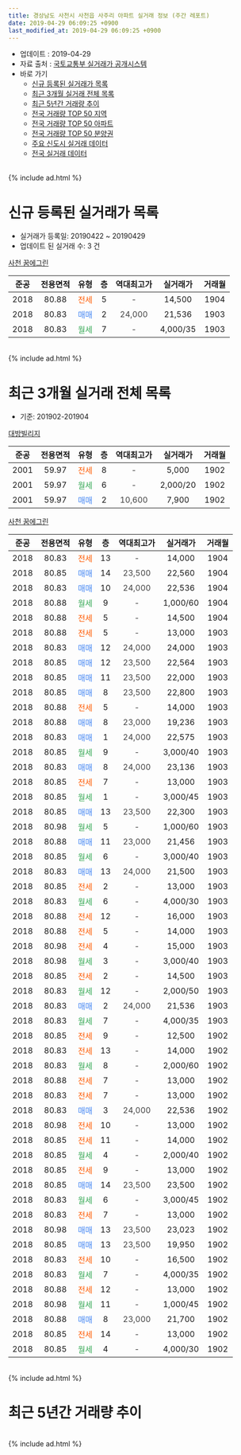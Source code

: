 ```yaml
---
title: 경상남도 사천시 사천읍 사주리 아파트 실거래 정보 (주간 레포트)
date: 2019-04-29 06:09:25 +0900
last_modified_at: 2019-04-29 06:09:25 +0900
---
```


* 업데이트 : 2019-04-29
* 자료 출처 : [국토교통부 실거래가 공개시스템](http://rt.molit.go.kr)
* 바로 가기
    * [신규 등록된 실거래가 목록](#신규-등록된-실거래가-목록)
    * [최근 3개월 실거래 전체 목록](#최근-3개월-실거래-전체-목록)
    * [최근 5년간 거래량 추이](#최근-5년간-거래량-추이)
    * [전국 거래량 TOP 50 지역](https://inasie.github.io/apt-trade-info/최근-3개월-전국에서-가장-거래가-많이-발생한-지역)
    * [전국 거래량 TOP 50 아파트](https://inasie.github.io/apt-trade-info/최근-3개월-전국에서-가장-거래가-많이-발생한-아파트)
    * [전국 거래량 TOP 50 분양권](https://inasie.github.io/apt-trade-info/최근-3개월-전국에서-가장-거래가-많이-발생한-분양권)
    * [주요 신도시 실거래 데이터](https://inasie.github.io/apt-trade-info/주요-신도시)
    * [전국 실거래 데이터](https://inasie.github.io/apt-trade-info/전국)
<br>
{% include ad.html %}
<br>

# 신규 등록된 실거래가 목록
* 실거래가 등록일: 20190422 ~ 20190429
* 업데이트 된 실거래 수: 3 건


[사천 꿈에그린](https://search.naver.com/search.naver?query=%EA%B2%BD%EC%83%81%EB%82%A8%EB%8F%84+%EC%82%AC%EC%B2%9C%EC%8B%9C+%EC%82%AC%EC%B2%9C%EC%9D%8D+%EC%82%AC%EC%A3%BC%EB%A6%AC+%EC%82%AC%EC%B2%9C+%EA%BF%88%EC%97%90%EA%B7%B8%EB%A6%B0)

|준공|전용면적|유형|층|역대최고가|실거래가|거래월|
|:---:|:---:|:---:|:---:|:---:|:---:|:---:|
|2018|80.88|<span style="color:#ff5a00">전세</span>|5|<span style="color:#444444">-</span>|14,500|1904|
|2018|80.83|<span style="color:#4285f3">매매</span>|2|<span style="color:#444444">24,000</span>|21,536|1903|
|2018|80.83|<span style="color:#34a853">월세</span>|7|<span style="color:#444444">-</span>|4,000/35|1903|


<br>
{% include ad.html %}
<br>

# 최근 3개월 실거래 전체 목록
* 기준: 201902-201904


[대방빌리지](https://search.naver.com/search.naver?query=%EA%B2%BD%EC%83%81%EB%82%A8%EB%8F%84+%EC%82%AC%EC%B2%9C%EC%8B%9C+%EC%82%AC%EC%B2%9C%EC%9D%8D+%EC%82%AC%EC%A3%BC%EB%A6%AC+%EB%8C%80%EB%B0%A9%EB%B9%8C%EB%A6%AC%EC%A7%80)

|준공|전용면적|유형|층|역대최고가|실거래가|거래월|
|:---:|:---:|:---:|:---:|:---:|:---:|:---:|
|2001|59.97|<span style="color:#ff5a00">전세</span>|8|<span style="color:#444444">-</span>|5,000|1902|
|2001|59.97|<span style="color:#34a853">월세</span>|6|<span style="color:#444444">-</span>|2,000/20|1902|
|2001|59.97|<span style="color:#4285f3">매매</span>|2|<span style="color:#444444">10,600</span>|7,900|1902|

[사천 꿈에그린](https://search.naver.com/search.naver?query=%EA%B2%BD%EC%83%81%EB%82%A8%EB%8F%84+%EC%82%AC%EC%B2%9C%EC%8B%9C+%EC%82%AC%EC%B2%9C%EC%9D%8D+%EC%82%AC%EC%A3%BC%EB%A6%AC+%EC%82%AC%EC%B2%9C+%EA%BF%88%EC%97%90%EA%B7%B8%EB%A6%B0)

|준공|전용면적|유형|층|역대최고가|실거래가|거래월|
|:---:|:---:|:---:|:---:|:---:|:---:|:---:|
|2018|80.83|<span style="color:#ff5a00">전세</span>|13|<span style="color:#444444">-</span>|14,000|1904|
|2018|80.85|<span style="color:#4285f3">매매</span>|14|<span style="color:#444444">23,500</span>|22,560|1904|
|2018|80.83|<span style="color:#4285f3">매매</span>|10|<span style="color:#444444">24,000</span>|22,536|1904|
|2018|80.88|<span style="color:#34a853">월세</span>|9|<span style="color:#444444">-</span>|1,000/60|1904|
|2018|80.88|<span style="color:#ff5a00">전세</span>|5|<span style="color:#444444">-</span>|14,500|1904|
|2018|80.88|<span style="color:#ff5a00">전세</span>|5|<span style="color:#444444">-</span>|13,000|1903|
|2018|80.83|<span style="color:#4285f3">매매</span>|12|<span style="color:#444444">24,000</span>|24,000|1903|
|2018|80.85|<span style="color:#4285f3">매매</span>|12|<span style="color:#444444">23,500</span>|22,564|1903|
|2018|80.85|<span style="color:#4285f3">매매</span>|11|<span style="color:#444444">23,500</span>|22,000|1903|
|2018|80.85|<span style="color:#4285f3">매매</span>|8|<span style="color:#444444">23,500</span>|22,800|1903|
|2018|80.88|<span style="color:#ff5a00">전세</span>|5|<span style="color:#444444">-</span>|14,000|1903|
|2018|80.88|<span style="color:#4285f3">매매</span>|8|<span style="color:#444444">23,000</span>|19,236|1903|
|2018|80.83|<span style="color:#4285f3">매매</span>|1|<span style="color:#444444">24,000</span>|22,575|1903|
|2018|80.85|<span style="color:#34a853">월세</span>|9|<span style="color:#444444">-</span>|3,000/40|1903|
|2018|80.83|<span style="color:#4285f3">매매</span>|8|<span style="color:#444444">24,000</span>|23,136|1903|
|2018|80.85|<span style="color:#ff5a00">전세</span>|7|<span style="color:#444444">-</span>|13,000|1903|
|2018|80.85|<span style="color:#34a853">월세</span>|1|<span style="color:#444444">-</span>|3,000/45|1903|
|2018|80.85|<span style="color:#4285f3">매매</span>|13|<span style="color:#444444">23,500</span>|22,300|1903|
|2018|80.98|<span style="color:#34a853">월세</span>|5|<span style="color:#444444">-</span>|1,000/60|1903|
|2018|80.88|<span style="color:#4285f3">매매</span>|11|<span style="color:#444444">23,000</span>|21,456|1903|
|2018|80.85|<span style="color:#34a853">월세</span>|6|<span style="color:#444444">-</span>|3,000/40|1903|
|2018|80.83|<span style="color:#4285f3">매매</span>|13|<span style="color:#444444">24,000</span>|21,500|1903|
|2018|80.85|<span style="color:#ff5a00">전세</span>|2|<span style="color:#444444">-</span>|13,000|1903|
|2018|80.83|<span style="color:#34a853">월세</span>|6|<span style="color:#444444">-</span>|4,000/30|1903|
|2018|80.88|<span style="color:#ff5a00">전세</span>|12|<span style="color:#444444">-</span>|16,000|1903|
|2018|80.88|<span style="color:#ff5a00">전세</span>|5|<span style="color:#444444">-</span>|14,000|1903|
|2018|80.98|<span style="color:#ff5a00">전세</span>|4|<span style="color:#444444">-</span>|15,000|1903|
|2018|80.98|<span style="color:#34a853">월세</span>|3|<span style="color:#444444">-</span>|3,000/40|1903|
|2018|80.85|<span style="color:#ff5a00">전세</span>|2|<span style="color:#444444">-</span>|14,500|1903|
|2018|80.83|<span style="color:#34a853">월세</span>|12|<span style="color:#444444">-</span>|2,000/50|1903|
|2018|80.83|<span style="color:#4285f3">매매</span>|2|<span style="color:#444444">24,000</span>|21,536|1903|
|2018|80.83|<span style="color:#34a853">월세</span>|7|<span style="color:#444444">-</span>|4,000/35|1903|
|2018|80.85|<span style="color:#ff5a00">전세</span>|9|<span style="color:#444444">-</span>|12,500|1902|
|2018|80.83|<span style="color:#ff5a00">전세</span>|13|<span style="color:#444444">-</span>|14,000|1902|
|2018|80.83|<span style="color:#34a853">월세</span>|8|<span style="color:#444444">-</span>|2,000/60|1902|
|2018|80.88|<span style="color:#ff5a00">전세</span>|7|<span style="color:#444444">-</span>|13,000|1902|
|2018|80.83|<span style="color:#ff5a00">전세</span>|7|<span style="color:#444444">-</span>|13,000|1902|
|2018|80.83|<span style="color:#4285f3">매매</span>|3|<span style="color:#444444">24,000</span>|22,536|1902|
|2018|80.98|<span style="color:#ff5a00">전세</span>|10|<span style="color:#444444">-</span>|13,000|1902|
|2018|80.85|<span style="color:#ff5a00">전세</span>|11|<span style="color:#444444">-</span>|14,000|1902|
|2018|80.85|<span style="color:#34a853">월세</span>|4|<span style="color:#444444">-</span>|2,000/40|1902|
|2018|80.85|<span style="color:#ff5a00">전세</span>|9|<span style="color:#444444">-</span>|13,000|1902|
|2018|80.85|<span style="color:#4285f3">매매</span>|14|<span style="color:#444444">23,500</span>|23,500|1902|
|2018|80.83|<span style="color:#34a853">월세</span>|6|<span style="color:#444444">-</span>|3,000/45|1902|
|2018|80.83|<span style="color:#ff5a00">전세</span>|7|<span style="color:#444444">-</span>|13,000|1902|
|2018|80.98|<span style="color:#4285f3">매매</span>|13|<span style="color:#444444">23,500</span>|23,023|1902|
|2018|80.85|<span style="color:#4285f3">매매</span>|13|<span style="color:#444444">23,500</span>|19,950|1902|
|2018|80.83|<span style="color:#ff5a00">전세</span>|10|<span style="color:#444444">-</span>|16,500|1902|
|2018|80.83|<span style="color:#34a853">월세</span>|7|<span style="color:#444444">-</span>|4,000/35|1902|
|2018|80.88|<span style="color:#ff5a00">전세</span>|12|<span style="color:#444444">-</span>|13,000|1902|
|2018|80.98|<span style="color:#34a853">월세</span>|11|<span style="color:#444444">-</span>|1,000/45|1902|
|2018|80.88|<span style="color:#4285f3">매매</span>|8|<span style="color:#444444">23,000</span>|21,700|1902|
|2018|80.85|<span style="color:#ff5a00">전세</span>|14|<span style="color:#444444">-</span>|13,000|1902|
|2018|80.85|<span style="color:#34a853">월세</span>|4|<span style="color:#444444">-</span>|4,000/30|1902|


<br>
{% include ad.html %}
<br>

# 최근 5년간 거래량 추이


<div style="width:100%;">
    <canvas id="deal_progress" height="200"></canvas>
</div>

<script>
new Chart(document.getElementById("deal_progress"), {
    type: 'line',
    data: {
        labels: ['201404','201405','201406','201407','201408','201409','201410','201411','201412','201501','201502','201503','201504','201505','201506','201507','201508','201509','201510','201511','201512','201601','201602','201603','201604','201605','201606','201607','201608','201609','201610','201611','201612','201701','201702','201703','201704','201705','201706','201707','201708','201709','201710','201711','201712','201801','201802','201803','201804','201805','201806','201807','201808','201809','201810','201811','201812','201901','201902','201903','201904'],
        datasets: [{
            label: '매매',
            pointRadius: 1,
            data: [1, 2, 0, 0, 2, 0, 6, 1, 2, 4, 3, 1, 7, 1, 1, 3, 1, 0, 2, 1, 2, 0, 1, 1, 0, 2, 2, 1, 0, 0, 1, 0, 1, 0, 1, 1, 2, 1, 0, 3, 0, 1, 0, 1, 2, 1, 1, 1, 0, 3, 2, 4, 0, 2, 1, 1, 4, 10, 6, 11, 2],
            borderColor: "rgba(255, 201, 14, 1)",
            backgroundColor: "rgba(255, 201, 14, 0.5)",
            fill: false,
            lineTension: 0
        },{
            label: '전월세',
            pointRadius: 1,
            data: [2, 2, 1, 2, 0, 1, 0, 2, 0, 1, 1, 1, 0, 3, 1, 0, 2, 1, 3, 1, 0, 1, 1, 1, 1, 3, 3, 2, 1, 0, 0, 1, 0, 0, 0, 0, 0, 1, 1, 0, 0, 1, 0, 1, 1, 0, 2, 2, 0, 0, 1, 1, 0, 0, 1, 2, 6, 25, 19, 16, 3],
            borderColor: "rgba(0, 141, 185, 1)",
            backgroundColor: "rgba(0, 141, 185, 0.5)",
            fill: false,
            lineTension: 0
        }
        ]
    },
    options: {
        responsive: true,
        title: {
            display: false
        },
        tooltips: {
            mode: 'index',
            intersect: false
        },
        hover: {
            mode: 'nearest',
            intersect: true
        },
        scales: {
            xAxes: [{
                display: true,
                scaleLabel: {
                    display: true,
                    labelString: '년/월'
                }
            }],
            yAxes: [{
                display: true,
                ticks: {
                    suggestedMin: 0,
                },
                scaleLabel: {
                    display: true,
                    labelString: '실거래 수'
                }
            }]
        }
    }
});

</script>


<br>
{% include ad.html %}
<br>

